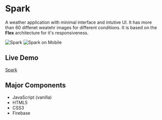 # Spark
A weather application with minimal interface and intutive UI. It has more than 60 diffenet weatehr images for different conditions.
It is based on the **Flex** architecture for it's responsiveness. 

![Spark](https://user-images.githubusercontent.com/22092047/131492162-5bbca18a-6c28-4c69-b75a-757c40043190.png)
![Spark on Mobile](https://user-images.githubusercontent.com/22092047/131492374-3c36a220-2e39-43d1-9160-da04295fd6e8.png)


## Live Demo
[Spark](https://thunder-spark.web.app/)

## Major Components
- JavaScript (vanilla)
- HTML5
- CSS3
- Firebase
